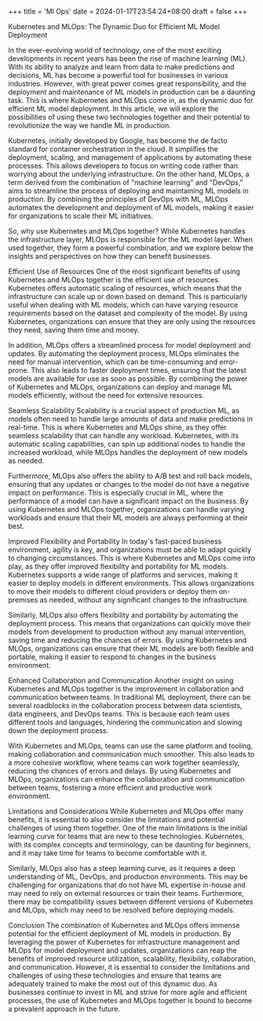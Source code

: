 +++
title = 'Ml Ops'
date = 2024-01-17T23:54:24+08:00
draft = false
+++


Kubernetes and MLOps: The Dynamic Duo for Efficient ML Model Deployment

In the ever-evolving world of technology, one of the most exciting developments in recent years has been the rise of machine learning (ML). With its ability to analyze and learn from data to make predictions and decisions, ML has become a powerful tool for businesses in various industries. However, with great power comes great responsibility, and the deployment and maintenance of ML models in production can be a daunting task. This is where Kubernetes and MLOps come in, as the dynamic duo for efficient ML model deployment. In this article, we will explore the possibilities of using these two technologies together and their potential to revolutionize the way we handle ML in production.

Kubernetes, initially developed by Google, has become the de facto standard for container orchestration in the cloud. It simplifies the deployment, scaling, and management of applications by automating these processes. This allows developers to focus on writing code rather than worrying about the underlying infrastructure. On the other hand, MLOps, a term derived from the combination of "machine learning" and "DevOps," aims to streamline the process of deploying and maintaining ML models in production. By combining the principles of DevOps with ML, MLOps automates the development and deployment of ML models, making it easier for organizations to scale their ML initiatives.

So, why use Kubernetes and MLOps together? While Kubernetes handles the infrastructure layer, MLOps is responsible for the ML model layer. When used together, they form a powerful combination, and we explore below the insights and perspectives on how they can benefit businesses.

Efficient Use of Resources
One of the most significant benefits of using Kubernetes and MLOps together is the efficient use of resources. Kubernetes offers automatic scaling of resources, which means that the infrastructure can scale up or down based on demand. This is particularly useful when dealing with ML models, which can have varying resource requirements based on the dataset and complexity of the model. By using Kubernetes, organizations can ensure that they are only using the resources they need, saving them time and money.

In addition, MLOps offers a streamlined process for model deployment and updates. By automating the deployment process, MLOps eliminates the need for manual intervention, which can be time-consuming and error-prone. This also leads to faster deployment times, ensuring that the latest models are available for use as soon as possible. By combining the power of Kubernetes and MLOps, organizations can deploy and manage ML models efficiently, without the need for extensive resources.

Seamless Scalability
Scalability is a crucial aspect of production ML, as models often need to handle large amounts of data and make predictions in real-time. This is where Kubernetes and MLOps shine, as they offer seamless scalability that can handle any workload. Kubernetes, with its automatic scaling capabilities, can spin up additional nodes to handle the increased workload, while MLOps handles the deployment of new models as needed.

Furthermore, MLOps also offers the ability to A/B test and roll back models, ensuring that any updates or changes to the model do not have a negative impact on performance. This is especially crucial in ML, where the performance of a model can have a significant impact on the business. By using Kubernetes and MLOps together, organizations can handle varying workloads and ensure that their ML models are always performing at their best.

Improved Flexibility and Portability
In today's fast-paced business environment, agility is key, and organizations must be able to adapt quickly to changing circumstances. This is where Kubernetes and MLOps come into play, as they offer improved flexibility and portability for ML models. Kubernetes supports a wide range of platforms and services, making it easier to deploy models in different environments. This allows organizations to move their models to different cloud providers or deploy them on-premises as needed, without any significant changes to the infrastructure.

Similarly, MLOps also offers flexibility and portability by automating the deployment process. This means that organizations can quickly move their models from development to production without any manual intervention, saving time and reducing the chances of errors. By using Kubernetes and MLOps, organizations can ensure that their ML models are both flexible and portable, making it easier to respond to changes in the business environment.

Enhanced Collaboration and Communication
Another insight on using Kubernetes and MLOps together is the improvement in collaboration and communication between teams. In traditional ML deployment, there can be several roadblocks in the collaboration process between data scientists, data engineers, and DevOps teams. This is because each team uses different tools and languages, hindering the communication and slowing down the deployment process.

With Kubernetes and MLOps, teams can use the same platform and tooling, making collaboration and communication much smoother. This also leads to a more cohesive workflow, where teams can work together seamlessly, reducing the chances of errors and delays. By using Kubernetes and MLOps, organizations can enhance the collaboration and communication between teams, fostering a more efficient and productive work environment.

Limitations and Considerations
While Kubernetes and MLOps offer many benefits, it is essential to also consider the limitations and potential challenges of using them together. One of the main limitations is the initial learning curve for teams that are new to these technologies. Kubernetes, with its complex concepts and terminology, can be daunting for beginners, and it may take time for teams to become comfortable with it.

Similarly, MLOps also has a steep learning curve, as it requires a deep understanding of ML, DevOps, and production environments. This may be challenging for organizations that do not have ML expertise in-house and may need to rely on external resources or train their teams. Furthermore, there may be compatibility issues between different versions of Kubernetes and MLOps, which may need to be resolved before deploying models.

Conclusion
The combination of Kubernetes and MLOps offers immense potential for the efficient deployment of ML models in production. By leveraging the power of Kubernetes for infrastructure management and MLOps for model deployment and updates, organizations can reap the benefits of improved resource utilization, scalability, flexibility, collaboration, and communication. However, it is essential to consider the limitations and challenges of using these technologies and ensure that teams are adequately trained to make the most out of this dynamic duo. As businesses continue to invest in ML and strive for more agile and efficient processes, the use of Kubernetes and MLOps together is bound to become a prevalent approach in the future.
